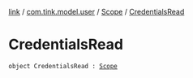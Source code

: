 [link](../../index.md) / [com.tink.model.user](../index.md) / [Scope](index.md) / [CredentialsRead](./-credentials-read.md)

# CredentialsRead

`object CredentialsRead : `[`Scope`](index.md)